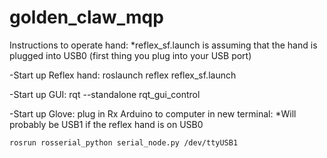 # golden_claw_mqp

Instructions to operate hand: 
*reflex_sf.launch is assuming that the hand is plugged into USB0 (first thing you plug into your USB port)

  -Start up Reflex hand: roslaunch reflex reflex_sf.launch 
  
  -Start up GUI:  rqt --standalone rqt_gui_control
  
  -Start up Glove: 
    plug in Rx Arduino to computer
    in new terminal: 
    *Will probably be USB1 if the reflex hand is on USB0
    
    rosrun rosserial_python serial_node.py /dev/ttyUSB1 
